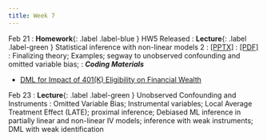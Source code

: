 ```yaml
---
title: Week 7
---
```


Feb 21
: **Homework**{: .label .label-blue } HW5 Released
: **Lecture**{: .label .label-green } Statistical inference with non-linear models 2
  : [[PPTX]](https://github.com/stanford-msande228/winter23/raw/main/MSANDE228_Lecture13_Inference_with_Modern_NonLinear_Methods2.pptx)
  : [[PDF]](https://github.com/stanford-msande228/winter23/raw/main/MSANDE228_Lecture13_Inference_with_Modern_NonLinear_Methods2.pdf)
: Finalizing theory; Examples; segway to unobserved confounding and omitted variable bias; 
: ***Coding Materials***
- [DML for Impact of 401(K) Eligibility on Financial Wealth](https://github.com/CausalAIBook/MetricsMLNotebooks/blob/main/CM4/python-dml-401k.ipynb)


Feb 23
: **Lecture**{: .label .label-green } Unobserved Confounding and Instruments
: Omitted Variable Bias; Instrumental variables; Local Average Treatment Effect (LATE); proximal inference; Debiased ML inference in partially linear and non-linear IV models; inference with weak instruments; DML with weak identification
